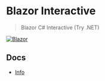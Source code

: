 # Blazor Interactive

> Blazor C# Interactive (Try .NET)

[![Blazor](https://img.shields.io/badge/blazor-%235C2D91.svg?style=for-the-badge&logo=blazor&logoColor=white)](https://dotnet.microsoft.com/en-us/apps/aspnet/web-apps/blazor)

## Docs

- [Info](docs/README.md)
